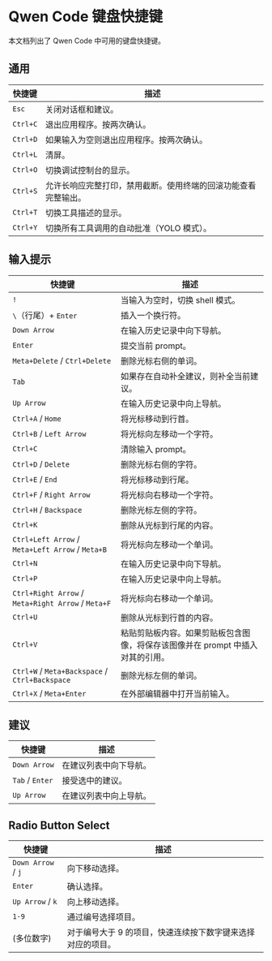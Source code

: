 # Qwen Code 键盘快捷键

本文档列出了 Qwen Code 中可用的键盘快捷键。

## 通用

| 快捷键 | 描述                                                                                                           |
| ------ | -------------------------------------------------------------------------------------------------------------- |
| `Esc`    | 关闭对话框和建议。                                                                                             |
| `Ctrl+C` | 退出应用程序。按两次确认。                                                                                     |
| `Ctrl+D` | 如果输入为空则退出应用程序。按两次确认。                                                                       |
| `Ctrl+L` | 清屏。                                                                                                         |
| `Ctrl+O` | 切换调试控制台的显示。                                                                                         |
| `Ctrl+S` | 允许长响应完整打印，禁用截断。使用终端的回滚功能查看完整输出。                                                 |
| `Ctrl+T` | 切换工具描述的显示。                                                                                           |
| `Ctrl+Y` | 切换所有工具调用的自动批准（YOLO 模式）。                                                                      |

## 输入提示

| 快捷键                                             | 描述                                                                                                                                |
| -------------------------------------------------- | ----------------------------------------------------------------------------------------------------------------------------------- |
| `!`                                                | 当输入为空时，切换 shell 模式。                                                                                                     |
| `\`（行尾）+ `Enter`                               | 插入一个换行符。                                                                                                                    |
| `Down Arrow`                                       | 在输入历史记录中向下导航。                                                                                                          |
| `Enter`                                            | 提交当前 prompt。                                                                                                                   |
| `Meta+Delete` / `Ctrl+Delete`                      | 删除光标右侧的单词。                                                                                                                |
| `Tab`                                              | 如果存在自动补全建议，则补全当前建议。                                                                                              |
| `Up Arrow`                                         | 在输入历史记录中向上导航。                                                                                                          |
| `Ctrl+A` / `Home`                                  | 将光标移动到行首。                                                                                                                  |
| `Ctrl+B` / `Left Arrow`                            | 将光标向左移动一个字符。                                                                                                            |
| `Ctrl+C`                                           | 清除输入 prompt。                                                                                                                   |
| `Ctrl+D` / `Delete`                                | 删除光标右侧的字符。                                                                                                                |
| `Ctrl+E` / `End`                                   | 将光标移动到行尾。                                                                                                                  |
| `Ctrl+F` / `Right Arrow`                           | 将光标向右移动一个字符。                                                                                                            |
| `Ctrl+H` / `Backspace`                             | 删除光标左侧的字符。                                                                                                                |
| `Ctrl+K`                                           | 删除从光标到行尾的内容。                                                                                                            |
| `Ctrl+Left Arrow` / `Meta+Left Arrow` / `Meta+B`   | 将光标向左移动一个单词。                                                                                                            |
| `Ctrl+N`                                           | 在输入历史记录中向下导航。                                                                                                          |
| `Ctrl+P`                                           | 在输入历史记录中向上导航。                                                                                                          |
| `Ctrl+Right Arrow` / `Meta+Right Arrow` / `Meta+F` | 将光标向右移动一个单词。                                                                                                            |
| `Ctrl+U`                                           | 删除从光标到行首的内容。                                                                                                            |
| `Ctrl+V`                                           | 粘贴剪贴板内容。如果剪贴板包含图像，将保存该图像并在 prompt 中插入对其的引用。                                                      |
| `Ctrl+W` / `Meta+Backspace` / `Ctrl+Backspace`     | 删除光标左侧的单词。                                                                                                                |
| `Ctrl+X` / `Meta+Enter`                            | 在外部编辑器中打开当前输入。                                                                                                        |

## 建议

| 快捷键          | 描述                                   |
| --------------- | -------------------------------------- |
| `Down Arrow`    | 在建议列表中向下导航。                 |
| `Tab` / `Enter` | 接受选中的建议。                       |
| `Up Arrow`      | 在建议列表中向上导航。                 |

## Radio Button Select

| 快捷键             | 描述                                                                                                   |
| ------------------ | ------------------------------------------------------------------------------------------------------------- |
| `Down Arrow` / `j` | 向下移动选择。                                                                                          |
| `Enter`            | 确认选择。                                                                                            |
| `Up Arrow` / `k`   | 向上移动选择。                                                                                            |
| `1-9`              | 通过编号选择项目。                                                                                 |
| (多位数字)      | 对于编号大于 9 的项目，快速连续按下数字键来选择对应的项目。 |